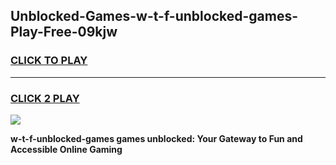 
## Unblocked-Games-w-t-f-unblocked-games-Play-Free-09kjw
<h3>
<a href="https://premium76.site?title=w-t-f-unblocked-games&ref=21A">CLICK TO PLAY</a></h3>
<hr>

<h3>
<a href="https://premium76.site?title=w-t-f-unblocked-games&ref=21A">CLICK 2 PLAY</a>
  
</h3>

<a href="https://premium76.site?title=w-t-f-unblocked-games&ref=21A"><img src="https://clearcache.store/games.png"></a>


**w-t-f-unblocked-games games unblocked: Your Gateway to Fun and Accessible Online Gaming**
